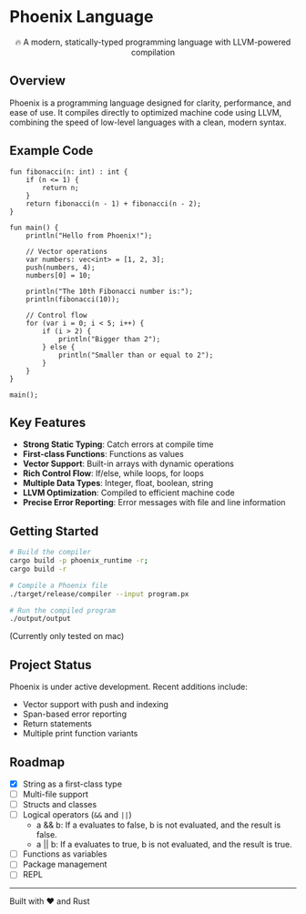 # Phoenix Language

<p align="center">
  🔥 A modern, statically-typed programming language with LLVM-powered compilation
</p>

## Overview

Phoenix is a programming language designed for clarity, performance, and ease of use. It compiles directly to optimized machine code using LLVM, combining the speed of low-level languages with a clean, modern syntax.

## Example Code

```
fun fibonacci(n: int) : int {
    if (n <= 1) {
        return n;
    }
    return fibonacci(n - 1) + fibonacci(n - 2);
}

fun main() {
    println("Hello from Phoenix!");

    // Vector operations
    var numbers: vec<int> = [1, 2, 3];
    push(numbers, 4);
    numbers[0] = 10;

    println("The 10th Fibonacci number is:");
    println(fibonacci(10));

    // Control flow
    for (var i = 0; i < 5; i++) {
        if (i > 2) {
            println("Bigger than 2");
        } else {
            println("Smaller than or equal to 2");
        }
    }
}

main();
```

## Key Features

- **Strong Static Typing**: Catch errors at compile time
- **First-class Functions**: Functions as values
- **Vector Support**: Built-in arrays with dynamic operations
- **Rich Control Flow**: If/else, while loops, for loops
- **Multiple Data Types**: Integer, float, boolean, string
- **LLVM Optimization**: Compiled to efficient machine code
- **Precise Error Reporting**: Error messages with file and line information

## Getting Started

```bash
# Build the compiler
cargo build -p phoenix_runtime -r; 
cargo build -r

# Compile a Phoenix file
./target/release/compiler --input program.px

# Run the compiled program
./output/output
```
(Currently only tested on mac)

## Project Status

Phoenix is under active development. Recent additions include:
- Vector support with push and indexing
- Span-based error reporting
- Return statements
- Multiple print function variants

## Roadmap

- [x] String as a first-class type
- [ ] Multi-file support
- [ ] Structs and classes
- [ ] Logical operators (`&&` and `||`)
  - a && b: If a evaluates to false, b is not evaluated, and the result is false.
  - a || b: If a evaluates to true, b is not evaluated, and the result is true.
- [ ] Functions as variables
- [ ] Package management
- [ ] REPL

---

Built with ❤️ and Rust